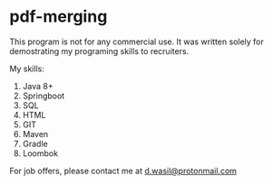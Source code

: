 # pdf-merging
This program is not for any commercial use. It was written solely for demostrating my programing skills to recruiters.

My skills:
1. Java 8+
2. Springboot
3. SQL
4. HTML
5. GIT
6. Maven
7. Gradle
8. Loombok

For job offers, please contact me at d.wasil@protonmail.com



